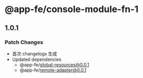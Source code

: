 # @app-fe/console-module-fn-1

## 1.0.1

### Patch Changes

- 首次 changelogs 生成
- Updated dependencies
  - @app-fe/global-resources@0.0.1
  - @app-fe/remote-adapter@0.0.1
